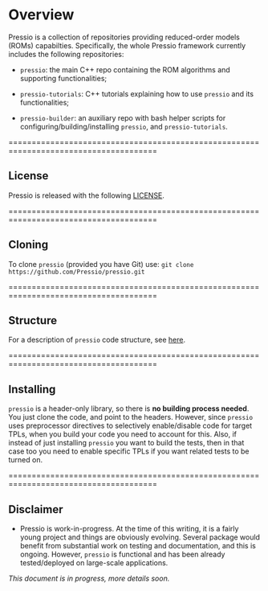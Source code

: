 
# Overview

Pressio is a collection of repositories providing reduced-order models (ROMs) capabilties.
Specifically, the whole Pressio framework currently includes the following repositories:

* `pressio`: the main C++ repo containing the ROM algorithms and supporting functionalities;

* `pressio-tutorials`: C++ tutorials explaining how to use `pressio` and its functionalities;

* `pressio-builder`: an auxiliary repo with bash helper scripts for configuring/building/installing `pressio`, and `pressio-tutorials`.

======================================================================================
## License
Pressio is released with the following [LICENSE](./LICENSE).

======================================================================================
## Cloning
To clone `pressio` (provided you have Git) use: `git clone https://github.com/Pressio/pressio.git`

======================================================================================
## Structure
For a description of `pressio` code structure, see [here](https://github.com/Pressio/pressio/wiki/Structure-of-pressio).

======================================================================================
## Installing
`pressio` is a header-only library, so there is **no building process needed**. You just clone the code, and point to the headers. However, since `pressio` uses preprocessor directives to selectively enable/disable code for target TPLs, when you build your code you need to account for this. Also, if instead of just installing `pressio` you want to build the tests, then in that case too you need to enable specific TPLs if you want related tests to be turned on. 

<!--
======================================================================================
## TPLs
At the time of this writing, `pressio` has only one required dependency, namely Eigen, and a few **optional** ones, namely Gtest, Pybind11, Trilinos, Kokkos, Armadillo, Blas, Lapack, Blaze. This set of TPLs will liekly increase over time as we add support for more external packages, e.g. Petsc. However, one of the key choices is that we will keep most dependencies optional. Moreover, these TPLs are NOT needed for the installation process since `pressio` is header-only.

======================================================================================
## Configuring and Building
Configuring and building `pressio` can be done in two ways:

* since `pressio` uses CMake, you can use a typical CMake configure/build/install process. Note that some TPLs are needed.

* by clonig and using the following helper repo: `git clone https://github.com/Pressio/pressio-builder.git`
The advantage of using the helper repo is that it automates the installation of TPLs.

### Sample building steps

This wiki will be updated over time, but to get started, we provide here basic references to configure `pressio` and build its tests for a few target scenarios.

* Follow [this](./wiki/build_serial.md) for a basic *serial* build that uses only Gtest and Eigen and it is done with `pressio-builder` (which automatically builds) Gtest, Eigen for you.
 -->

======================================================================================
## Disclaimer

* Pressio is work-in-progress. At the time of this writing, it is a fairly young project and things are obviously evolving. Several package would benefit from substantial work on testing and documentation, and this is ongoing. However, `pressio` is functional and has been already tested/deployed on large-scale applications.

*This document is in progress, more details soon.*
